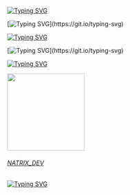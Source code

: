 
[![Typing SVG](https://readme-typing-svg.herokuapp.com?color=F7007A&duration=400&lines=N;NA;NAT;NATR;NATRI;NATRIX)](https://git.io/typing-svg)

[![Typing SVG](https://readme-typing-svg.herokuapp.com?color=34eb49&lines=Languages:)](https://git.io/typing-svg)



[![Typing SVG](https://readme-typing-svg.herokuapp.com?color=F7007A&duration=400&lines=js,;py,;php,;html-css,;java,;eris,;go,;react.js,;batched,;vue.js,;sqlite3,;sql,;ruby;.net;shell)](https://git.io/typing-svg)

[![Typing SVG](https://readme-typing-svg.herokuapp.com?color=34eb49&lines=My+skills+:)](https://git.io/typing-svg)




[![Typing SVG](https://readme-typing-svg.herokuapp.com?color=6b34eb&duration=4000&lines=Developer,+Certified+Ethical+Hacker,;+Server+Manager+&+Admin+Frontend+&+Backend)](https://git.io/typing-svg)


 <div>
  <a href="https://github.com/natrixdev">
  <img height="180em" src="https://github-readme-stats.vercel.app/api?username=natrix_dev&show_icons=true&theme=radical&include_all_commits=true&count_private=true"/>

</div>

###### NATRIX_DEV 
[![Typing SVG](https://readme-typing-svg.herokuapp.com?color=F7007A&duration=400&lines=N;A;T;R;I;X)](https://git.io/typing-svg)
